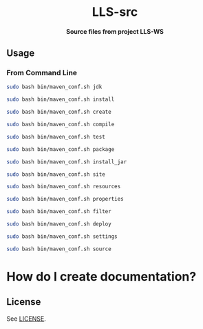<h1 align="center">
  LLS-src
</h1>

<h4 align="center">
  Source files from project LLS-WS
</h4>

## Usage

### From Command Line

```bash
sudo bash bin/maven_conf.sh jdk

sudo bash bin/maven_conf.sh install

sudo bash bin/maven_conf.sh create

sudo bash bin/maven_conf.sh compile

sudo bash bin/maven_conf.sh test

sudo bash bin/maven_conf.sh package

sudo bash bin/maven_conf.sh install_jar

sudo bash bin/maven_conf.sh site

sudo bash bin/maven_conf.sh resources

sudo bash bin/maven_conf.sh properties

sudo bash bin/maven_conf.sh filter

sudo bash bin/maven_conf.sh deploy

sudo bash bin/maven_conf.sh settings

sudo bash bin/maven_conf.sh source

```

# How do I create documentation?

## License

See [LICENSE](LICENSE).
